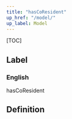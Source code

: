 ```yaml
---
title: "hasCoResident"
up_href: "/model/"
up_label: Model
---
```


[TOC]

## Label

### English
hasCoResident


## Definition



    
